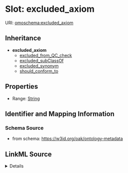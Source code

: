 

# Slot: excluded_axiom

URI: [omoschema:excluded_axiom](https://w3id.org/oak/ontology-metadata/excluded_axiom)




## Inheritance

* **excluded_axiom**
    * [excluded_from_QC_check](excluded_from_QC_check.md)
    * [excluded_subClassOf](excluded_subClassOf.md)
    * [excluded_synonym](excluded_synonym.md)
    * [should_conform_to](should_conform_to.md)









## Properties

* Range: [String](String.md)





## Identifier and Mapping Information







### Schema Source


* from schema: https://w3id.org/oak/ontology-metadata




## LinkML Source

<details>
```yaml
name: excluded_axiom
from_schema: https://w3id.org/oak/ontology-metadata
rank: 1000
abstract: true
alias: excluded_axiom
range: string

```
</details>